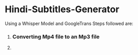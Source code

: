 # Hindi-Subtitles-Generator
Using a Whisper Model and GoogleTrans
Steps followed are: 
1. ### Converting Mp4 file to an Mp3 file
2. 
